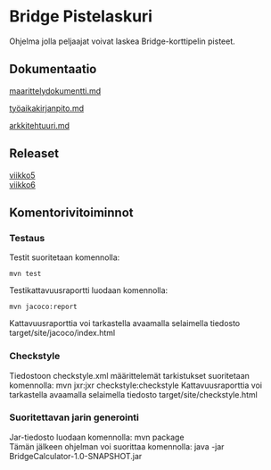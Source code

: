 # Bridge Pistelaskuri

Ohjelma jolla peljaajat voivat laskea Bridge-korttipelin pisteet.


## Dokumentaatio
[maarittelydokumentti.md](https://github.com/sillameri/otm-harjoitustyo/blob/master/dokumentointi/maarittelydokumentti.md)

[työaikakirjanpito.md](https://github.com/sillameri/otm-harjoitustyo/blob/master/dokumentointi/ty%C3%B6aikakirjanpito.md)

[arkkitehtuuri.md](https://github.com/sillameri/otm-harjoitustyo/blob/master/dokumentointi/arkkitehtuuri.md)


## Releaset

[viikko5](https://github.com/sillameri/otm-harjoitustyo/releases/tag/viikko5)  
[viikko6](https://github.com/sillameri/otm-harjoitustyo/releases/tag/viikko6)

## Komentorivitoiminnot

### Testaus

Testit suoritetaan komennolla: 

```
mvn test  
```
Testikattavuusraportti luodaan komennolla: 
```
mvn jacoco:report    
```
Kattavuusraporttia voi tarkastella avaamalla selaimella tiedosto target/site/jacoco/index.html


### Checkstyle

Tiedostoon checkstyle.xml määrittelemät tarkistukset suoritetaan komennolla: mvn jxr:jxr checkstyle:checkstyle
Kattavuusraporttia voi tarkastella avaamalla selaimella tiedosto target/site/checkstyle.html

### Suoritettavan jarin generointi

Jar-tiedosto luodaan komennolla: mvn package  
Tämän jälkeen ohjelman voi suorittaa komennolla: java -jar BridgeCalculator-1.0-SNAPSHOT.jar
